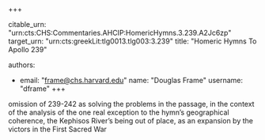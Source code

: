 +++


citable_urn: "urn:cts:CHS:Commentaries.AHCIP:HomericHymns.3.239.A2Jc6zp"
target_urn: "urn:cts:greekLit:tlg0013.tlg003:3.239"
title: "Homeric Hymns To Apollo 239"

authors:
- email: "frame@chs.harvard.edu"
  name: "Douglas Frame"
  username: "dframe"
+++

<p>omission of 239-242 as solving the problems in the passage, in the context of the analysis of the one real exception to the hymn’s geographical coherence, the Kephisos River’s being out of place, as an expansion by the victors in the First Sacred War</p>